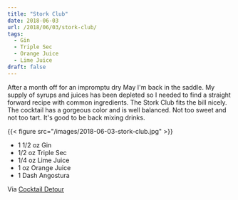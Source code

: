```yaml
---
title: "Stork Club"
date: 2018-06-03
url: /2018/06/03/stork-club/
tags:
  - Gin
  - Triple Sec
  - Orange Juice
  - Lime Juice
draft: false
---
```


After a month off for an impromptu dry May I'm back in the saddle. My supply of syrups and juices has been depleted so I needed to find a straight forward recipe with common ingredients. The Stork Club fits the bill nicely. The cocktail has a gorgeous color and is well balanced. Not too sweet and not too tart. It's good to be back mixing drinks.


{{< figure src="/images/2018-06-03-stork-club.jpg" >}}

* 1 1/2 oz Gin
* 1/2 oz Triple Sec
* 1/4 oz Lime Juice
* 1 oz Orange Juice
* 1 Dash Angostura


Via [Cocktail Detour](https://www.cocktaildetour.com/stork-club-cocktail/)